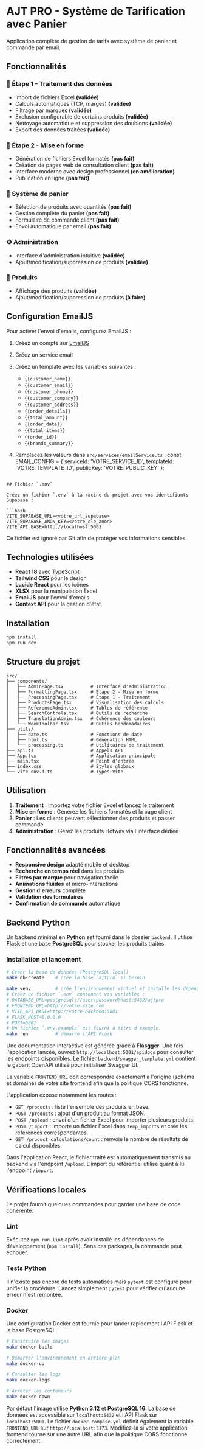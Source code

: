 # AJT PRO - Système de Tarification avec Panier

Application complète de gestion de tarifs avec système de panier et commande par email.

## Fonctionnalités

### 🔧 Étape 1 - Traitement des données
- Import de fichiers Excel **(validée)**
- Calculs automatiques (TCP, marges) **(validée)**
- Filtrage par marques **(validée)**
- Exclusion configurable de certains produits **(validée)**
- Nettoyage automatique et suppression des doublons **(validée)**
- Export des données traitées **(validée)**

### 🎨 Étape 2 - Mise en forme
- Génération de fichiers Excel formatés **(pas fait)**
- Création de pages web de consultation client **(pas fait)**
- Interface moderne avec design professionnel **(en amélioration)**
- Publication en ligne **(pas fait)**

### 🛒 Système de panier
- Sélection de produits avec quantités **(pas fait)**
- Gestion complète du panier **(pas fait)**
- Formulaire de commande client **(pas fait)**
- Envoi automatique par email **(pas fait)**

### ⚙️ Administration
- Interface d'administration intuitive **(validée)**
- Ajout/modification/suppression de produits **(validée)**

### 📱 Produits
- Affichage des produits **(validée)**
- Ajout/modification/suppression de produits **(à faire)**

## Configuration EmailJS

Pour activer l'envoi d'emails, configurez EmailJS :

1. Créez un compte sur [EmailJS](https://www.emailjs.com/)
2. Créez un service email
3. Créez un template avec les variables suivantes :
   - `{{customer_name}}`
   - `{{customer_email}}`
   - `{{customer_phone}}`
   - `{{customer_company}}`
   - `{{customer_address}}`
   - `{{order_details}}`
   - `{{total_amount}}`
   - `{{order_date}}`
   - `{{total_items}}`
   - `{{order_id}}`
   - `{{brands_summary}}`

4. Remplacez les valeurs dans `src/services/emailService.ts` :
   const EMAIL_CONFIG = {
    serviceId: 'VOTRE_SERVICE_ID',
    templateId: 'VOTRE_TEMPLATE_ID',
    publicKey: 'VOTRE_PUBLIC_KEY'
  };
  ```

## Fichier `.env`

Créez un fichier `.env` à la racine du projet avec vos identifiants Supabase :

```bash
VITE_SUPABASE_URL=<votre_url_supabase>
VITE_SUPABASE_ANON_KEY=<votre_cle_anon>
VITE_API_BASE=http://localhost:5001
```

Ce fichier est ignoré par Git afin de protéger vos informations sensibles.

## Technologies utilisées

- **React 18** avec TypeScript
- **Tailwind CSS** pour le design
- **Lucide React** pour les icônes
- **XLSX** pour la manipulation Excel
- **EmailJS** pour l'envoi d'emails
- **Context API** pour la gestion d'état

## Installation

```bash
npm install
npm run dev
```

## Structure du projet

```
src/
├── components/
│   ├── AdminPage.tsx          # Interface d'administration
│   ├── FormattingPage.tsx     # Étape 2 - Mise en forme
│   ├── ProcessingPage.tsx     # Étape 1 - Traitement
│   ├── ProductsPage.tsx       # Visualisation des calculs
│   ├── ReferenceAdmin.tsx     # Tables de référence
│   ├── SearchControls.tsx     # Outils de recherche
│   ├── TranslationAdmin.tsx   # Cohérence des couleurs
│   └── WeekToolbar.tsx        # Outils hebdomadaires
├── utils/
│   ├── date.ts                # Fonctions de date
│   ├── html.ts                # Génération HTML
│   └── processing.ts          # Utilitaires de traitement
├── api.ts                     # Appels API
├── App.tsx                    # Application principale
├── main.tsx                   # Point d'entrée
├── index.css                  # Styles globaux
└── vite-env.d.ts              # Types Vite
```

## Utilisation

1. **Traitement** : Importez votre fichier Excel et lancez le traitement
2. **Mise en forme** : Générez les fichiers formatés et la page client
3. **Panier** : Les clients peuvent sélectionner des produits et passer commande
4. **Administration** : Gérez les produits Hotwav via l'interface dédiée

## Fonctionnalités avancées

- **Responsive design** adapté mobile et desktop
- **Recherche en temps réel** dans les produits
- **Filtres par marque** pour navigation facile
- **Animations fluides** et micro-interactions
- **Gestion d'erreurs** complète
- **Validation des formulaires**
- **Confirmation de commande** automatique

## Backend Python

Un backend minimal en **Python** est fourni dans le dossier `backend`. Il utilise **Flask** et une base **PostgreSQL** pour stocker les produits traités.

### Installation et lancement

```bash
# Créer la base de données (PostgreSQL local)
make db-create    # crée la base `ajtpro` si besoin

make venv         # crée l'environnement virtuel et installe les dépendances
# Créez un fichier `.env` contenant vos variables :
# DATABASE_URL=postgresql://user:password@host:5432/ajtpro
# FRONTEND_URL=http://votre-site.com
# VITE_API_BASE=http://votre-backend:5001
# FLASK_HOST=0.0.0.0
# PORT=5001
# Un fichier `.env.example` est fourni à titre d'exemple.
make run          # démarre l'API Flask
```

Une documentation interactive est générée grâce à **Flasgger**. Une fois
l'application lancée, ouvrez `http://localhost:5001/apidocs` pour consulter les
endpoints disponibles. Le fichier `backend/swagger_template.yml` contient le
gabarit OpenAPI utilisé pour initialiser Swagger UI.

La variable `FRONTEND_URL` doit correspondre exactement à l'origine (schéma et
domaine) de votre site frontend afin que la politique CORS fonctionne.

L'application expose notamment les routes :

- `GET /products` : liste l'ensemble des produits en base.
- `POST /products` : ajout d'un produit au format JSON.
- `POST /upload` : envoi d'un fichier Excel pour importer plusieurs produits.
- `POST /import` : importe un fichier Excel dans `temp_imports` et crée les références
  correspondantes.
- `GET /product_calculations/count` : renvoie le nombre de résultats de calcul disponibles.

Dans l'application React, le fichier traité est automatiquement transmis au backend via l'endpoint `/upload`. L'import du référentiel utilise quant à lui l'endpoint `/import`.

## Vérifications locales

Le projet fournit quelques commandes pour garder une base de code cohérente.

### Lint

Exécutez `npm run lint` après avoir installé les dépendances de développement (`npm install`). Sans ces packages, la commande peut échouer.

### Tests Python

Il n'existe pas encore de tests automatisés mais `pytest` est configuré pour unifier la procédure. Lancez simplement `pytest` pour vérifier qu'aucune erreur n'est remontée.

### Docker

Une configuration Docker est fournie pour lancer rapidement l'API Flask et la base PostgreSQL.

```bash
# Construire les images
make docker-build

# Démarrer l'environnement en arrière-plan
make docker-up

# Consulter les logs
make docker-logs

# Arrêter les conteneurs
make docker-down
```

Par défaut l'image utilise **Python 3.12** et **PostgreSQL 16**. La base de données est accessible sur `localhost:5432` et l'API Flask sur `localhost:5001`.
Le fichier `docker-compose.yml` définit également la variable `FRONTEND_URL` sur `http://localhost:5173`. Modifiez-la si votre application frontend tourne sur une autre URL afin que la politique CORS fonctionne correctement.
